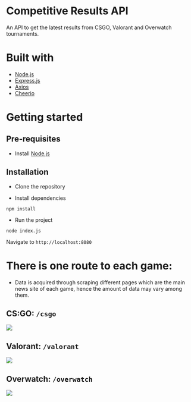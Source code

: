 # Competitive Results API
An API to get the latest results from CSGO, Valorant and Overwatch tournaments. 

# Built with
- [Node.js](https://nodejs.org/en/)
- [Express.js](https://expressjs.com/)
- [Axios](https://www.npmjs.com/package/axios)
- [Cheerio](https://cheerio.js.org/)

# Getting started

## Pre-requisites
- Install [Node.js](https://nodejs.org/en/)

## Installation
- Clone the repository

- Install dependencies
```
npm install
```
- Run the project
```
node index.js
```
  Navigate to `http://localhost:8080`

# There is one route to each game:
- Data is acquired through scraping different pages which are the main news site of each game, hence the amount of data may vary among them.

## CS:GO: `/csgo`
![](images/csgo.PNG)

## Valorant: `/valorant`
![](images/vava.PNG)

## Overwatch: `/overwatch`
![](images/overw.PNG)

